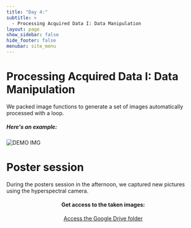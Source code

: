 ```yaml
---
title: "Day 4:"
subtitle: >
  - Processing Acquired Data I: Data Manipulation
layout: page
show_sidebar: false
hide_footer: false
menubar: site_menu
---
```


# Processing Acquired Data I: Data Manipulation

We packed image functions to generate a set of images automatically processed with a loop.

##### Here's an example: 
  ![DEMO IMG](/assets/images/foto9.jpg)


# Poster session

During the posters session in the afternoon, we captured new pictures using the hyperspectral camera.

<center>
  <h4>Get access to the taken images:</h4>
  <a href="https://drive.google.com/drive/folders/1jFyR5ZJNmC-unjSFPAKmLj_lbDbMlTKk?usp=sharing" class="button is-primary is-normal is-outlined is-fullwidth" target="_blank">Access the Google Drive folder</a>
</center><br>